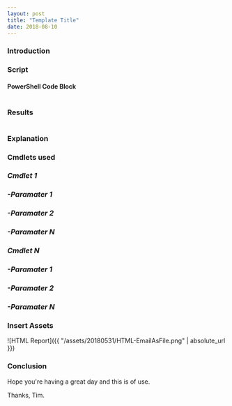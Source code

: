 ```yaml
---
layout: post
title: "Template Title"
date: 2018-08-10
---
```


### Introduction

### Script
#### PowerShell Code Block
```PowerShell

```

### Results
```PowerShell

```

### Explanation

### Cmdlets used
### *Cmdlet 1*

### *-Paramater 1*

### *-Paramater 2*

### *-Paramater N*

### *Cmdlet N*

### *-Paramater 1*

### *-Paramater 2*

### *-Paramater N*

### Insert Assets
![HTML Report]({{ "/assets/20180531/HTML-EmailAsFile.png" | absolute_url }})

### Conclusion

Hope you're having a great day and this is of use.

Thanks, Tim.
